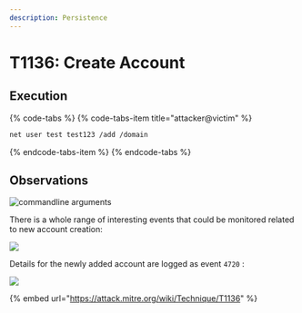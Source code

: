 ```yaml
---
description: Persistence
---
```


# T1136: Create Account

## Execution

{% code-tabs %}
{% code-tabs-item title="attacker@victim" %}
```bash
net user test test123 /add /domain
```
{% endcode-tabs-item %}
{% endcode-tabs %}

## Observations

![commandline arguments](../.gitbook/assets/account-add.png)

There is a whole range of interesting events that could be monitored related to new account creation:

![](../.gitbook/assets/account-events.png)

Details for the newly added account are logged as event `4720` :

![](../.gitbook/assets/account-created.png)

{% embed url="https://attack.mitre.org/wiki/Technique/T1136" %}



